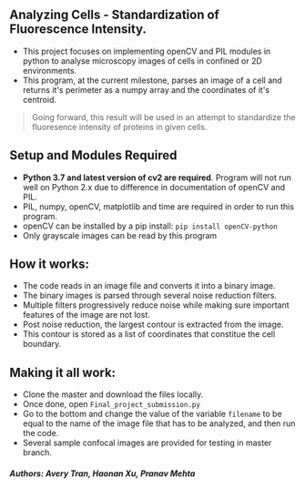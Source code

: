 ## Analyzing Cells - Standardization of Fluorescence Intensity.
- This project focuses on implementing openCV and PIL modules in python to analyse microscopy images of cells in confined or 2D environments.
- This program, at the current milestone, parses an image of a cell and returns it's perimeter as a numpy array and the coordinates of it's centroid.
> Going forward, this result will be used in an attempt to standardize the fluoresence intensity of proteins in given cells. 

## Setup and Modules Required
- **Python 3.7 and latest version of cv2 are required**. Program will not run well on Python 2.x due to difference in documentation of openCV and PIL. 
- PIL, numpy, openCV, matplotlib and time are required in order to run this program. 
- openCV can be installed by a pip install: `pip install openCV-python`
- Only grayscale images can be read by this program

## How it works:
- The code reads in an image file and converts it into a binary image. 
- The binary images is parsed through several noise reduction filters.
- Multiple filters progressively reduce noise while making sure important features of the image are not lost. 
- Post noise reduction, the largest contour is extracted from the image.
- This contour is stored as a list of coordinates that constitue the cell boundary. 

## Making it all work:
- Clone the master and download the files locally.
- Once done, open `Final_project_submission.py`
- Go to the bottom and change the value of the variable `filename` to be equal to the name of the image file that has to be analyzed, and then run the code.
- Several sample confocal images are provided for testing in master branch.

##### Authors: Avery Tran, Haonan Xu, Pranav Mehta
